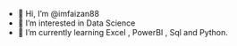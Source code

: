 - 👋 Hi, I’m @imfaizan88
- 👀 I’m interested in Data Science
- 🌱 I’m currently learning Excel , PowerBI , Sql and Python.
